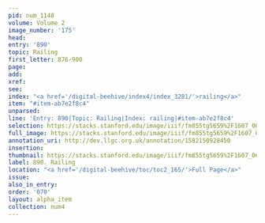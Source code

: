 ```yaml
---
pid: num_1148
volume: Volume 2
image_number: '175'
head: 
entry: '890'
topic: Railing
first_letter: 876-900
page: 
add: 
xref: 
see: 
index: "<a href='/digital-beehive/index4/index_3281/'>railing</a>"
item: "#item-ab7e2f8c4"
unparsed: 
line: 'Entry: 890|Topic: Railing|Index: railing|#item-ab7e2f8c4'
selection: https://stacks.stanford.edu/image/iiif/fm855tg5659%2F1607_0642/437,4213,2856,649/full/0/default.jpg
full_image: https://stacks.stanford.edu/image/iiif/fm855tg5659%2F1607_0642/full/full/0/default.jpg
annotation_uri: http://dev.llgc.org.uk/annotation/1582150928450
insertion: 
thumbnail: https://stacks.stanford.edu/image/iiif/fm855tg5659%2F1607_0642/437,4213,600,180/250,/0/default.jpg
label: 890. Railing
location: "<a href='/digital-beehive/toc/toc2_165/'>Full Page</a>"
issue: 
also_in_entry: 
order: '070'
layout: alpha_item
collection: num4
---
```

